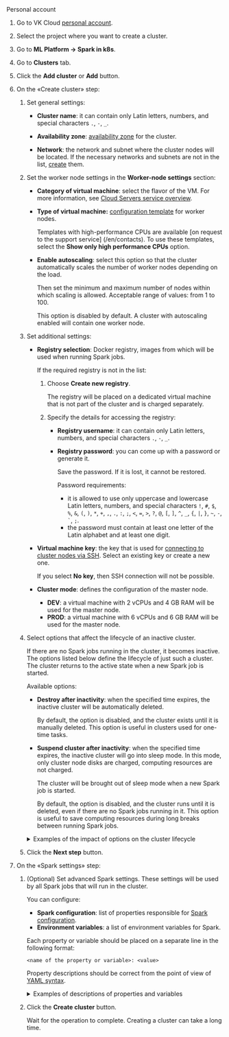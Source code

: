 <tabs>
<tablist>
<tab>Personal account</tab>
</tablist>
<tabpanel>

1. Go to VK Cloud [personal account](https://msk.cloud.vk.com/app/).
1. Select the project where you want to create a cluster.
1. Go to **ML Platform → Spark in k8s**.
1. Go to **Clusters** tab.
1. Click the **Add cluster** or **Add** button.
1. On the «Create cluster» step:

   1. Set general settings:

      - **Cluster name**: it can contain only Latin letters, numbers, and special characters `.`, `-`, `_`.

      - **Availability zone**: [availability zone](/en/computing/iaas/concepts/about#availability_zone) for the cluster.

      - **Network**: the network and subnet where the cluster nodes will be located. If the necessary networks and subnets are not in the list, [create](/en/networks/vnet/service-management/net) them.

   1. Set the worker node settings in the **Worker-node settings** section:

      - **Category of virtual machine**: select the flavor of the VM. For more information, see [Cloud Servers service overview](/en/computing/iaas/concepts/about#flavors).

      - **Type of virtual machine:** [configuration template](/en/computing/iaas/concepts/about#flavors) for worker nodes.

        Templates with high-performance CPUs are available [on request to the support service] (/en/contacts). To use these templates, select the **Show only high performance CPUs** option.

      - **Enable autoscaling**: select this option so that the cluster automatically scales the number of worker nodes depending on the load.

        Then set the minimum and maximum number of nodes within which scaling is allowed. Acceptable range of values: from 1 to 100.

        This option is disabled by default. A cluster with autoscaling enabled will contain one worker node.

   1. Set additional settings:

      - **Registry selection**: Docker registry, images from which will be used when running Spark jobs.

        If the required registry is not in the list:

        1. Choose **Create new registry**.

           The registry will be placed on a dedicated virtual machine that is not part of the cluster and is charged separately.

        1. Specify the details for accessing the registry:

           - **Registry username**: it can contain only Latin letters, numbers, and special characters `.`, `-`, `_`.
           - **Registry password**: you can come up with a password or generate it.

             <warn>

             Save the password. If it is lost, it cannot be restored.

             </warn>

             Password requirements:

             - it is allowed to use only uppercase and lowercase Latin letters, numbers, and special characters `!`, `#`, `$`, `%`, `&`, `(`, `)`, `*`, `+`, `,`, `.`, `:`, `;`, `<`, `=`, `>`, `?`, `@`, `[`, `]`, `^`, `_`, `{`, `|`, `}`, `~`, `-`, `` ` ``, `;`.
             - the password must contain at least one letter of the Latin alphabet and at least one digit.

      - **Virtual machine key**: the key that is used for [connecting to cluster nodes via SSH](/en/computing/iaas/service-management/vm/vm-connect/vm-connect-nix). Select an existing key or create a new one.

        <warn>

        If you select **No key**, then SSH connection will not be possible.

        </warn>

      - **Cluster mode**: defines the configuration of the master node.

        - **DEV**: a virtual machine with 2 vCPUs and 4 GB RAM will be used for the master node.
        - **PROD**: a virtual machine with 6 vCPUs and 6 GB RAM will be used for the master node.

   1. Select options that affect the lifecycle of an inactive cluster.

      If there are no Spark jobs running in the cluster, it becomes inactive. The options listed below define the lifecycle of just such a cluster. The cluster returns to the active state when a new Spark job is started.

      Available options:

      - **Destroy after inactivity**: when the specified time expires, the inactive cluster will be automatically deleted.

        By default, the option is disabled, and the cluster exists until it is manually deleted. This option is useful in clusters used for one-time tasks.

      - **Suspend cluster after inactivity**: when the specified time expires, the inactive cluster will go into sleep mode. In this mode, only cluster node disks are charged, computing resources are not charged.

        The cluster will be brought out of sleep mode when a new Spark job is started.

        By default, the option is disabled, and the cluster runs until it is deleted, even if there are no Spark jobs running in it. This option is useful to save computing resources during long breaks between running Spark jobs.

      <details>
      <summary>Examples of the impact of options on the cluster lifecycle</summary>

      - Let only the inactivity time before destruction (120 minutes, 2 hours) be configured.

        Then, if the cluster is inactive since 13:00, then at 15:00 it will be deleted.

      - Let's set only the time before switching to sleep mode (120 minutes, 2 hours).

        Then, if the cluster is inactive since 13:00, then at 15:00 it will go into sleep mode.

      - Let's set the time before switching to sleep mode (60 minutes, 1 hour) and the time of inactivity before destruction (120 minutes, 2 hours).

        Then, if the cluster is inactive since 13:00, then at 14:00 it will go into sleep mode, and at 15:00 it will be deleted.

      - Let's set the time before switching to sleep mode (120 minutes, 2 hours) and the time of inactivity before destruction (60 minutes, 1 hour).

        Then, if the cluster is inactive since 13:00, then at 14:00 it will be deleted.

      </details>

   1. Click the **Next step** button.

1. On the «Spark settings» step:

   1. (Optional) Set advanced Spark settings. These settings will be used by all Spark jobs that will run in the cluster.

      You can configure:

      - **Spark configuration**: list of properties responsible for [Spark configuration](https://github.com/GoogleCloudPlatform/spark-on-k8s-operator/blob/master/docs/user-guide.md#specifying-spark-configuration).
      - **Environment variables**: a list of environment variables for Spark.

      Each property or variable should be placed on a separate line in the following format:

      ```text
      <name of the property or variable>: <value>
      ```

      Property descriptions should be correct from the point of view of [YAML syntax](https://yaml.org/spec/).

      <details>
      <summary>Examples of descriptions of properties and variables</summary>

      - A list of several Spark properties:

        ```yaml
        spark.eventLog.dir: s3a://spark-bucket
        spark.eventLog.enabled: "true"
        spark.hadoop.fs.s3a.endpoint: https://hb.vkcs.cloud
        spark.hadoop.fs.s3a.impl: org.apache.hadoop.fs.s3a.S3AFileSystem
        ```

      - A list of several environment variables:

        ```shell
        ENV_VAR_1: env_var_1_value
        ENV_VAR_2: env_var_2_value
        ENV_VAR_3: env_var_3_value
        ```

      </details>

   1. Click the **Create cluster** button.

      Wait for the operation to complete. Creating a cluster can take a long time.

</tabpanel>
</tabs>
